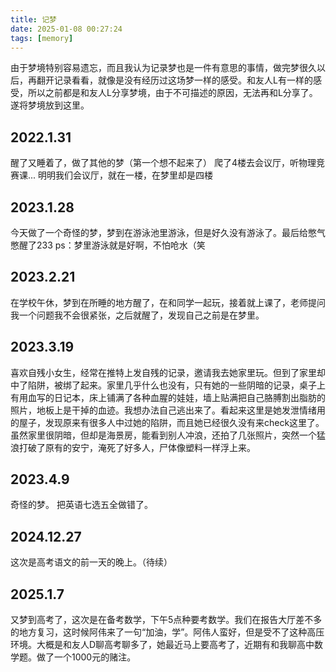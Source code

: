 ```yaml
---
title: 记梦
date: 2025-01-08 00:27:24
tags: [memory]
---
```


由于梦境特别容易遗忘，而且我认为记录梦也是一件有意思的事情，做完梦很久以后，再翻开记录看看，就像是没有经历过这场梦一样的感受。和友人L有一样的感受，所以之前都是和友人L分享梦境，由于不可描述的原因，无法再和L分享了。遂将梦境放到这里。

## 2022.1.31

醒了又睡着了，做了其他的梦（第一个想不起来了）
爬了4楼去会议厅，听物理竞赛课...
明明我们会议厅，就在一楼，在梦里却是四楼

## 2023.1.28

今天做了一个奇怪的梦，梦到在游泳池里游泳，但是好久没有游泳了。最后给憋气憋醒了233
ps：梦里游泳就是好啊，不怕呛水（笑

## 2023.2.21

在学校午休，梦到在所睡的地方醒了，在和同学一起玩，接着就上课了，老师提问我一个问题我不会很紧张，之后就醒了，发现自己之前是在梦里。

## 2023.3.19

喜欢自残小女生，经常在推特上发自残的记录，邀请我去她家里玩。但到了家里却中了陷阱，被绑了起来。家里几乎什么也没有，只有她的一些阴暗的记录，桌子上有用血写的日记本，床上铺满了各种血腥的娃娃，墙上贴满把自己胳膊割出脂肪的照片，地板上是干掉的血迹。我想办法自己逃出来了。看起来这里是她发泄情绪用的屋子，发现原来有很多人中过她的陷阱，而且她已经很久没有来check这里了。虽然家里很阴暗，但却是海景房，能看到别人冲浪，还拍了几张照片，突然一个猛浪打破了原有的安宁，淹死了好多人，尸体像塑料一样浮上来。

## 2023.4.9

奇怪的梦。
把英语七选五全做错了。

## 2024.12.27

这次是高考语文的前一天的晚上。（待续）

## 2025.1.7

又梦到高考了，这次是在备考数学，下午5点种要考数学。我们在报告大厅差不多的地方复习，这时候阿伟来了一句“加油，学”。阿伟人蛮好，但是受不了这种高压环境。大概是和友人D聊高考聊多了，她最近马上要高考了，近期有和我聊高中数学题。做了一个1000元的赌注。
